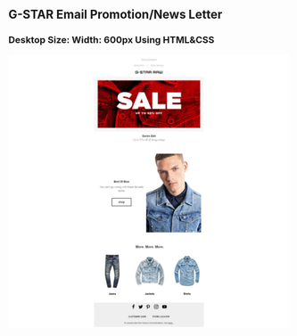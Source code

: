 
## G-STAR Email Promotion/News Letter 
###  Desktop Size: Width: 600px Using HTML&CSS

 ![G-Star Email/NewsLetter 50% OFF SALE!!!](images/G-Star_Readme_img.jpg "Desktop version  Responsive coming soon!")


